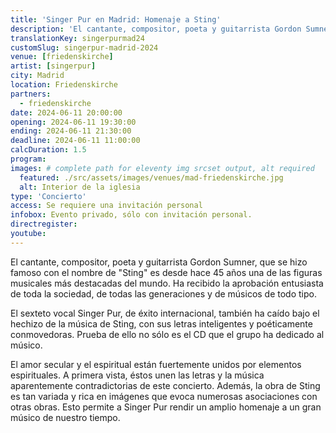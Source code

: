 ```yaml
---
title: 'Singer Pur en Madrid: Homenaje a Sting'
description: 'El cantante, compositor, poeta y guitarrista Gordon Sumner, que se hizo famoso con el nombre de "Sting" es desde hace 45 años una de las figuras musicales más destacadas del mundo.'
translationKey: singerpurmad24
customSlug: singerpur-madrid-2024
venue: [friedenskirche]
artist: [singerpur]
city: Madrid
location: Friedenskirche
partners:
  - friedenskirche
date: 2024-06-11 20:00:00
opening: 2024-06-11 19:30:00
ending: 2024-06-11 21:30:00
deadline: 2024-06-11 11:00:00
calcDuration: 1.5
program:
images: # complete path for eleventy img srcset output, alt required
  featured: ./src/assets/images/venues/mad-friedenskirche.jpg
  alt: Interior de la iglesia
type: 'Concierto'
access: Se requiere una invitación personal
infobox: Evento privado, sólo con invitación personal.
directregister:
youtube:
---
```


El cantante, compositor, poeta y guitarrista Gordon Sumner, que se hizo famoso con el nombre de "Sting" es desde hace 45 años una de las figuras musicales más destacadas del mundo. Ha recibido la aprobación entusiasta de toda la sociedad, de todas las generaciones y de músicos de todo tipo.

El sexteto vocal Singer Pur, de éxito internacional, también ha caído bajo el hechizo de la música de Sting, con sus letras inteligentes y poéticamente conmovedoras. Prueba de ello no sólo es el CD que el grupo ha dedicado al músico.

El amor secular y el espiritual están fuertemente unidos por elementos espirituales. A primera vista, éstos unen las letras y la música aparentemente contradictorias de este concierto. Además, la obra de Sting es tan variada y rica en imágenes que evoca numerosas asociaciones con otras obras. Esto permite a Singer Pur rendir un amplio homenaje a un gran músico de nuestro tiempo.
